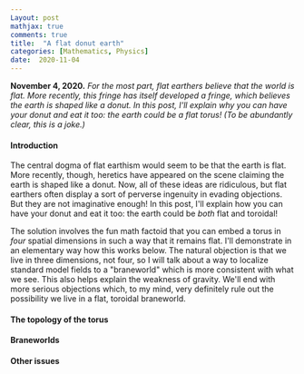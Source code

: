 ```yaml
---
Layout: post
mathjax: true
comments: true
title:  "A flat donut earth"
categories: [Mathematics, Physics]
date:  2020-11-04
---
```


**November 4, 2020.** *For the most part, flat earthers believe that
  the world is flat. More recently, this fringe has itself developed a
  fringe, which believes the earth is shaped like a donut. In this post,
  I'll explain why you can have your donut and eat it too: the earth
  could be a flat torus! (To be abundantly clear, this is a joke.)*

#### Introduction

The central dogma of flat earthism would seem to be that the earth is
flat. More recently, though, heretics have appeared on the scene
claiming the earth is shaped like a donut.
Now, all of these ideas are ridiculous, but flat earthers often
display a sort of perverse ingenuity in evading objections.
But they are not imaginative enough!
In this post, I'll explain how you can have your donut and eat it too:
the earth could be *both* flat and toroidal!

The solution involves the fun math factoid that you can embed a torus
in *four* spatial dimensions in such a way that it remains flat.
I'll demonstrate in an elementary way how this works below.
The natural objection is that we live in three dimensions, not four,
so I will talk about a way to localize standard model fields to a
"braneworld" which is more consistent with what we see.
This also helps explain the weakness of gravity.
We'll end with more serious objections which, to my mind, very
definitely rule out the possibility we live in a flat, toroidal braneworld.

#### The topology of the torus

#### Braneworlds

#### Other issues

